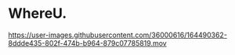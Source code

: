 # WhereU.





https://user-images.githubusercontent.com/36000616/164490362-8ddde435-802f-474b-b964-879c07785819.mov

